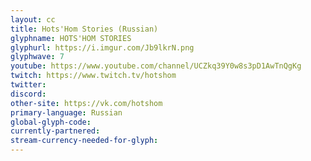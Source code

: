 ```yaml
---
layout: cc
title: Hots'Hom Stories (Russian)
glyphname: HOTS'HOM STORIES
glyphurl: https://i.imgur.com/Jb9lkrN.png
glyphwave: 7
youtube: https://www.youtube.com/channel/UCZkq39Y0w8s3pD1AwTnQgKg
twitch: https://www.twitch.tv/hotshom
twitter: 
discord: 
other-site: https://vk.com/hotshom
primary-language: Russian
global-glyph-code: 
currently-partnered: 
stream-currency-needed-for-glyph: 
---
```


